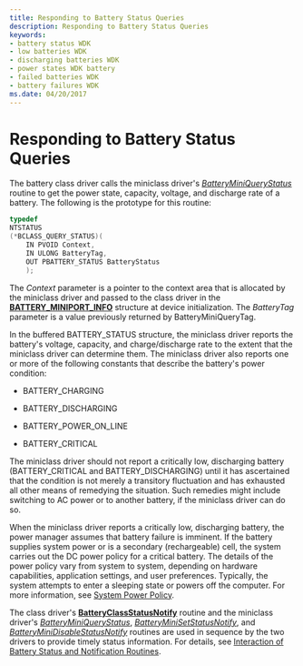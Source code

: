 ```yaml
---
title: Responding to Battery Status Queries
description: Responding to Battery Status Queries
keywords:
- battery status WDK
- low batteries WDK
- discharging batteries WDK
- power states WDK battery
- failed batteries WDK
- battery failures WDK
ms.date: 04/20/2017
---
```


# Responding to Battery Status Queries

The battery class driver calls the miniclass driver's [*BatteryMiniQueryStatus*](/windows/win32/api/batclass/nc-batclass-bclass_query_status_callback) routine to get the power state, capacity, voltage, and discharge rate of a battery. The following is the prototype for this routine:

```cpp
typedef
NTSTATUS
(*BCLASS_QUERY_STATUS)(
    IN PVOID Context,
    IN ULONG BatteryTag,
    OUT PBATTERY_STATUS BatteryStatus
    );
```

The *Context* parameter is a pointer to the context area that is allocated by the miniclass driver and passed to the class driver in the [**BATTERY\_MINIPORT\_INFO**](/windows/win32/api/batclass/ns-batclass-battery_miniport_info) structure at device initialization. The *BatteryTag* parameter is a value previously returned by BatteryMiniQueryTag.

In the buffered BATTERY\_STATUS structure, the miniclass driver reports the battery's voltage, capacity, and charge/discharge rate to the extent that the miniclass driver can determine them. The miniclass driver also reports one or more of the following constants that describe the battery's power condition:

- BATTERY\_CHARGING

- BATTERY\_DISCHARGING

- BATTERY\_POWER\_ON\_LINE

- BATTERY\_CRITICAL

The miniclass driver should not report a critically low, discharging battery (BATTERY\_CRITICAL and BATTERY\_DISCHARGING) until it has ascertained that the condition is not merely a transitory fluctuation and has exhausted all other means of remedying the situation. Such remedies might include switching to AC power or to another battery, if the miniclass driver can do so.

When the miniclass driver reports a critically low, discharging battery, the power manager assumes that battery failure is imminent. If the battery supplies system power or is a secondary (rechargeable) cell, the system carries out the DC power policy for a critical battery. The details of the power policy vary from system to system, depending on hardware capabilities, application settings, and user preferences. Typically, the system attempts to enter a sleeping state or powers off the computer. For more information, see [System Power Policy](../kernel/system-power-policy.md).

The class driver's [**BatteryClassStatusNotify**](/windows/win32/api/batclass/nf-batclass-batteryclassstatusnotify) routine and the miniclass driver's [*BatteryMiniQueryStatus*](/windows/win32/api/batclass/nc-batclass-bclass_query_status_callback), [*BatteryMiniSetStatusNotify*](/windows/win32/api/batclass/nc-batclass-bclass_set_status_notify_callback), and [*BatteryMiniDisableStatusNotify*](/windows/win32/api/batclass/nc-batclass-bclass_disable_status_notify_callback) routines are used in sequence by the two drivers to provide timely status information. For details, see [Interaction of Battery Status and Notification Routines](interaction-of-battery-status-and-notification-routines.md).
